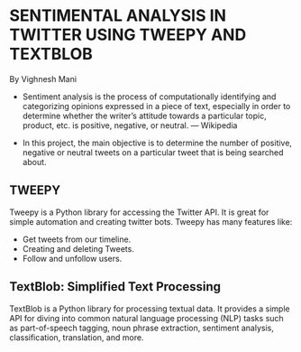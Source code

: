 # SENTIMENTAL ANALYSIS IN TWITTER USING TWEEPY AND TEXTBLOB

By Vighnesh Mani

* Sentiment analysis is the process of computationally identifying and categorizing opinions expressed in a piece of text, especially in order to determine whether the writer’s attitude towards a particular topic, product, etc. is positive, negative, or neutral. — Wikipedia

* In this project, the main objective is to determine the number of positive, negative or neutral tweets on a particular tweet that is being searched about. 


## TWEEPY

Tweepy is a Python library for accessing the Twitter API. It is great for simple automation and creating twitter bots. Tweepy has many features like:


* Get tweets from our timeline.
* Creating and deleting Tweets.
* Follow and unfollow users.

## TextBlob: Simplified Text Processing

TextBlob is a Python library for processing textual data. It provides a simple API for diving into common natural language processing (NLP) tasks such as part-of-speech tagging, noun phrase extraction, sentiment analysis, classification, translation, and more.

